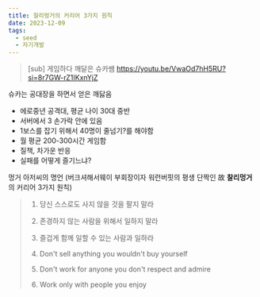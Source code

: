 ```yaml
---
title: 찰리멍거의 커리어 3가지 원칙
date: 2023-12-09
tags:
  - seed
  - 자기개발
---
```

> [sub] 게임하다 깨달은 슈카쌤
> https://youtu.be/VwaOd7hH5RU?si=8r7GW-rZ1IKxnYjZ

슈카는 공대장을 하면서 얻은 깨닳음

- 에로중년 공격대, 평균 나이 30대 중반
- 서버에서 3 손가락 안에 있음
- 1보스를 잡기 위해서 40명이 줄넘기?를 해야함
- 월 평균 200-300시간 게임함
- 질책, 차가운 반응
- 실패를 어떻게 즐기느냐?

멍거 아저씨의 명언
(버크셔해서웨이 부회장이자 워런버핏의 평생 단짝인 故 **찰리멍거**의 커리어 3가지 원칙)
> 1. 당신 스스로도 사지 않을 것을 팔지 말라
> 2. 존경하지 않는 사람을 위해서 일하지 말라
> 3. 즐겁게 함께 일할 수 있는 사람과 일하라
> 
> 1. Don't sell anything you wouldn't buy yourself
> 2. Don't work for anyone you don't respect and admire
> 3. Work only with people you enjoy
